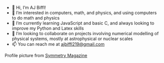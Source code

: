 - 👋 Hi, I’m AJ Biffl!
- 👀 I’m interested in computers, math, and physics, and using computers to do math and physics
- 🌱 I’m currently learning JavaScript and basic C, and always looking to improve my Python and Latex skills
- 💞️ I’m looking to collaborate on projects involving numerical modelling of physical systems, mostly at astrophysical or nuclear scales
- 📫 You can reach me at ajbiffl219@gmail.com

Profile picture from [Symmetry Magazine](https://www.symmetrymagazine.org/article/november-2012/how-to-make-a-neutrino-beam)

<!---
ajbiffl219/ajbiffl219 is a ✨ special ✨ repository because its `README.md` (this file) appears on your GitHub profile.
You can click the Preview link to take a look at your changes.
--->
